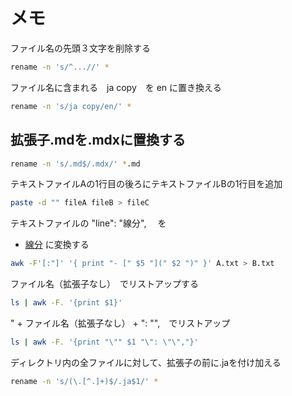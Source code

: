 # メモ

ファイル名の先頭３文字を削除する

```bash
rename -n 's/^...//' *
```

ファイル名に含まれる　ja copy　を en に置き換える

```bash
rename -n 's/ja copy/en/' *
```

## 拡張子.mdを.mdxに置換する

```bash
rename -n 's/.md$/.mdx/' *.md
```

テキストファイルAの1行目の後ろにテキストファイルBの1行目を追加

```bash
paste -d "" fileA fileB > fileC
```

テキストファイルの
"line": "線分",　
を
- [線分](line)
に変換する

```bash
awk -F'[:"]' '{ print "- [" $5 "](" $2 ")" }' A.txt > B.txt
```


ファイル名（拡張子なし）　でリストアップする

```bash
ls | awk -F. '{print $1}'
```

" + ファイル名（拡張子なし） + ": "",　でリストアップ

```bash
ls | awk -F. '{print "\"" $1 "\": \"\","}'
```


ディレクトリ内の全ファイルに対して、拡張子の前に.jaを付け加える

```bash
rename -n 's/(\.[^.]+)$/.ja$1/' *
```